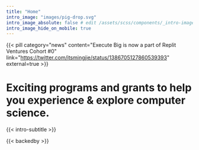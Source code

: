 ```yaml
---
title: "Home"
intro_image: "images/pig-drop.svg"
intro_image_absolute: false # edit /assets/scss/components/_intro-image.scss for full control
intro_image_hide_on_mobile: true
---
```


{{< pill category="news" content="Execute Big is now a part of Replit Ventures Cohort #0" link="https://twitter.com/itsmingjie/status/1386705127860539393" external=true >}}

# Exciting programs and grants to help you experience & explore computer science.

{{< intro-subtitle >}}

{{< backedby >}}